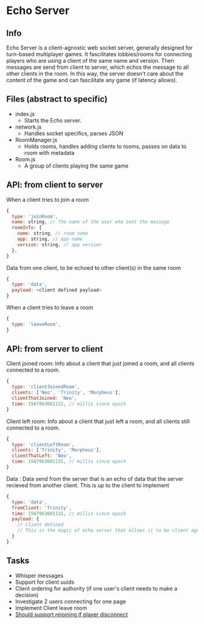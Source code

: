 # Echo Server

## Info

Echo Server is a client-agnostic web socket server, generally designed for turn-based multiplayer games. It fascilitates lobbies/rooms for connecting players who are using a client of the same name and version. Then messages are send from client to server, which echos the message to all other clients in the room. In this way, the server doesn't care about the content of the game and can fascilitate any game (if latency allows).

## Files (abstract to specific)

- index.js
  - Starts the Echo server.
- network.js
  - Handles socket specifics, parses JSON
- RoomManager.js
  - Holds rooms, handles adding clients to rooms, passes on data to room with metadata
- Room.js
  - A group of clients playing the same game

## API: from client to server

When a client tries to join a room

```js
{
  type: 'joinRoom',
  name: string, // The name of the user who sent the message
  roomInfo: {
    name: string, // room name
    app: string, // app name
    version: string, // app version
  },
}
```

Data from one client, to be echoed to other client(s) in the same room

```js
{
  type: 'data',
  payload: <client defined payload>
}
```

When a client tries to leave a room

```js
{
  type: 'leaveRoom',
}
```

## API: from server to client

Client joined room: Info about a client that just joined a room, and all clients connected to a room.

```js
{
  type: 'clientJoinedRoom',
  clients: ['Neo', 'Trinity', 'Morpheus'],
  clientThatJoined: 'Neo',
  time: 1567963601131, // millis since epoch
}
```

Client left room: Info about a client that just left a room, and all clients still connected to a room.

```js
{
  type: 'clientLeftRoom',
  clients: ['Trinity', 'Morpheus'],
  clientThatLeft: 'Neo',
  time: 1567963601131, // millis since epoch
}
```

Data : Data send from the server that is an echo of data that the server recieved from another client. This is up to the client to implement

```js
{
  type: 'data',
  fromClient: 'Trinity',
  time: 1567963601131, // millis since epoch
  payload: {
    // client defined
    // This is the magic of echo server that allows it to be client agnostic
  }
}
```

## Tasks

- Whisper messages
- Support for client uuids
- Client ordering for authority (if one user's client needs to make a decision)
- Investigate 2 users connecting for one page
- Implement Client leave room
- [Should support rejoining if player disconnect](https://github.com/websockets/ws#how-to-detect-and-close-broken-connections)
